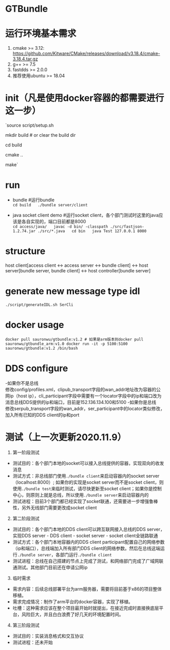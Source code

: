 # GTBundle

# 运行环境基本需求
1. cmake >= 3.12: https://github.com/Kitware/CMake/releases/download/v3.18.4/cmake-3.18.4.tar.gz
2. g++ >= 7.5
3. fastdds >= 2.0.0
4. 推荐使用ubuntu >= 18.04

# init（凡是使用docker容器的都需要进行这一步）
`source script/setup.sh

mkdir build # or clear the build dir

cd build

cmake ..

make`

# run
- bundle #运行bundle  
`cd build  
./bundle server/client`

- java socket client demo #运行socket client，各个部门测试时这里的java应该是各自实现的，端口目前都是8000  
`cd access/java/  
javac -d bin/ -classpath ./src/fastjson-1.2.74.jar ./src/*.java  
cd bin  
java Test 127.0.0.1 8000`

# structure
host client\[access client <-> access server <-> bundle client\] <-> host server\[bundle server, bundle client\] <-> host controller\[bundle server\]

# generate new message type idl
`./script/generateIDL.sh SerCli`

# docker usage
`docker pull sauronwu/gtbundle:v1.2 # 如果是arm版本则docker pull sauronwu/gtbundle_arm:v1.0
docker run -it -p 5100:5100 sauronwu/gtbundle:v1.2 /bin/bash`

# DDS configure
-如果你不是总线  
修改config/profiles.xml，clipub_transport字段的wan_addr地址改为容器的公网ip（host ip），cli_participant字段中需要有一个locator字段中的ip和端口改为消息总线DDS提供的ip和端口，目前是152.136.134.100和5100
-如果你是总线  
修改serpub_transport字段的wan_addr，ser_participant中的locator类似修改，加入所有已知的DDS client的ip和port

# 测试（上一次更新2020.11.9）
1. 第一阶段测试
  - 测试目的：各个部门本地的socket可以接入总线提供的容器，实现双向的收发消息
  - 测试方式：非总线部门使用`./bundle client`来启动容器内的socket server（localhost:8000）; 如果你的实现是socket server而不是socket client，则使用`./bundle test`来临时测试，请尽快更新至socket client；如果你是控制中心，则原则上就是总线，所以使用`./bundle server`来启动容器内的
  - 测试进程：目前3个部门都已经实现了socket联通，还需要进一步增强鲁棒性，另外无线部门需要更改成socket client
2. 第二阶段测试
  - 测试目的：各个部门本地的DDS client可以跨互联网接入总线的DDS server，实现DDS server - DDS client - socket server - socket client全链路联通
  - 测试方式：各个部门本地容器内的DDS client participant配置自己的网络参数（ip和端口），总线端加入所有部门DDS client的网络参数。然后在总线这端运行`./bundle server`，各部门运行`./bundle client`
  - 测试进程：总线在自己搭建的节点上完成了测试，和网络部门完成了广域网联通测试。其他部门目前还在申请公网ip
3. 临时需求
  - 需求内容：后续总线部署平台为arm服务器，需要将目前基于x86的项目整体移植。
  - 需求完成情况：制作了arm平台的docker容器，实现了移植。
  - 吐槽：这种需求应该在整个项目最开始时就提出，在接近完成时直接换底层平台，风险巨大，并且白白浪费了好几天的环境配置时间。
4. 第三阶段测试
  - 测试目的：实装消息格式和交互协议
  - 测试进程：还未开始
